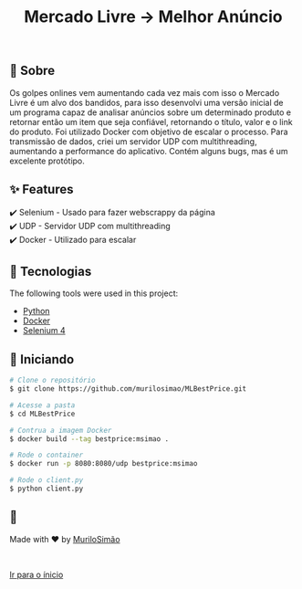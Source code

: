<h1 align="center">Mercado Livre -> Melhor Anúncio</h1>

<br>

## :dart: Sobre ##

Os golpes onlines vem aumentando cada vez mais com isso o Mercado Livre é um alvo dos bandidos, para isso desenvolvi uma versão inicial de um programa capaz de analisar anúncios sobre um determinado produto e retornar então um item que seja confiável, retornando o título, valor e o link do produto. Foi utilizado Docker com objetivo de escalar o processo. Para transmissão de dados, criei um servidor UDP com multithreading, aumentando a performance do aplicativo. Contém alguns bugs, mas é um excelente protótipo. 

## :sparkles: Features ##

:heavy_check_mark: Selenium - Usado para fazer webscrappy da página\
:heavy_check_mark: UDP - Servidor UDP com multithreading\
:heavy_check_mark: Docker - Utilizado para escalar

## :rocket: Tecnologias ##

The following tools were used in this project:

- [Python](https://www.python.org/)
- [Docker](https://www.docker.com/)
- [Selenium 4](https://www.selenium.dev/)


## :checkered_flag: Iniciando ##

```bash
# Clone o repositório
$ git clone https://github.com/murilosimao/MLBestPrice.git

# Acesse a pasta
$ cd MLBestPrice

# Contrua a imagem Docker
$ docker build --tag bestprice:msimao .

# Rode o container
$ docker run -p 8080:8080/udp bestprice:msimao

# Rode o client.py
$ python client.py
```

## :memo:  ##

Made with :heart: by <a href="https://github.com/murilosimao" target="_blank">MuriloSimão</a>

&#xa0;

<a href="#top">Ir para o ínicio</a>
